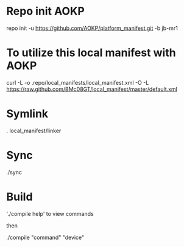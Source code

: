# Repo init AOKP
repo init -u https://github.com/AOKP/platform_manifest.git -b jb-mr1

# To utilize this local manifest with AOKP
curl -L -o .repo/local_manifests/local_manifest.xml -O -L https://raw.github.com/BMc08GT/local_manifest/master/default.xml

# Symlink
. local_manifest/linker

# Sync
./sync

# Build
  './compile help' to view commands

then

  ./compile "command" "device"

